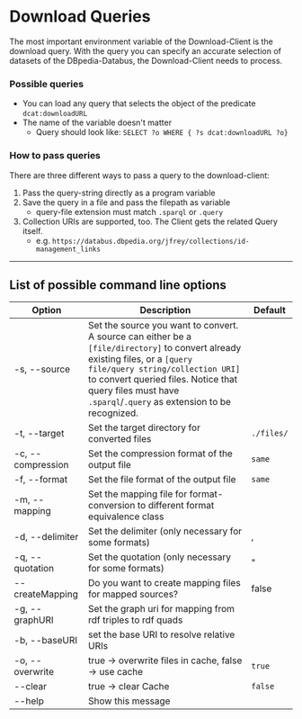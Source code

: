 # Download Queries

The most important environment variable of the Download-Client is the download query. 
With the query you can specify an accurate selection of datasets of the DBpedia-Databus, the Download-Client needs to process.

### Possible queries
* You can load any query that selects the object of the predicate `dcat:downloadURL`  
* The name of the variable doesn't matter
  * Query should look like: `SELECT ?o WHERE { ?s dcat:downloadURL ?o}`

### How to pass queries

There are three different ways to pass a query to the download-client:
1. Pass the query-string directly as a program variable
2. Save the query in a file and pass the filepath as variable
   * query-file extension must match `.sparql` or `.query`
3. Collection URIs are supported, too. The Client gets the related Query itself.
   * e.g. `https://databus.dbpedia.org/jfrey/collections/id-management_links`

_________

## List of possible command line options

| Option                   | Description                                                                                                                                                                                                                                                                      | Default |
|--------------------------|----------------------------------------------------------------------------------------------------------------------------------------------------------------------------------------------------------------------------------------------------------------------------------|---|
| -s, --source  <arg>      | Set the source you want to convert. A source can either be a `[file/directory]` to convert already existing files, or a `[query file/query string/collection URI]` to convert queried files. Notice that query files must have `.sparql`/`.query` as extension to be recognized. ||
| -t, --target  <arg>      | Set the target directory for converted files                                                                                                                                                                                                                                     | `./files/` |
| -c, --compression  <arg> | Set the compression format of the output file                                                                                                                                                                                                                                    | `same`
| -f, --format  <arg>      | Set the file format of the output file                                                                                                                                                                                                                                           | `same` |
| -m, --mapping <arg>      | Set the mapping file for format-conversion to different format equivalence class                                                                                                                                                                                                 |
| -d, --delimiter <arg>    | Set the delimiter (only necessary for some formats)                                                                                                                                                                                                                              | , |
| -q, --quotation <arg>    | Set the quotation (only necessary for some formats)                                                                                                                                                                                                                              | " |
| --createMapping <arg>    | Do you want to create mapping files for mapped sources?                                                                                                                                                                                                                          | false |
| -g, --graphURI <arg>     | Set the graph uri for mapping from rdf triples to rdf quads                                                                                                                                                                                                                      |
| -b, --baseURI <arg>      | set the base URI to resolve relative URIs                                                                                                                                                                                                                                        |
| -o, --overwrite          | true -> overwrite files in cache, false -> use cache                                                                                                                                                                                                                             | `true`
| --clear                  | true -> clear Cache                                                                                                                                                                                                                                                              | `false`
| --help                   | Show this message                                                                                                                                                                                                                                                                ||


<!---You can choose between different compression formats:

 * `bz2, gz, br, snappy-framed, deflate, lzma, xz, zstd`

-->
